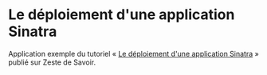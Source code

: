 # Le déploiement d'une application Sinatra

Application exemple du tutoriel « [Le déploiement d'une application Sinatra](https://zestedesavoir.com/tutoriels/1124/le-deploiement-dune-application-sinatra/) » publié sur Zeste de Savoir.
